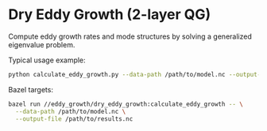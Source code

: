 # Dry Eddy Growth (2-layer QG)

Compute eddy growth rates and mode structures by solving a generalized eigenvalue problem.

Typical usage example:
```bash
python calculate_eddy_growth.py --data-path /path/to/model.nc --output-file /path/to/results.nc
```

Bazel targets:
```bash
bazel run //eddy_growth/dry_eddy_growth:calculate_eddy_growth -- \
  --data-path /path/to/model.nc \
  --output-file /path/to/results.nc
``` 
